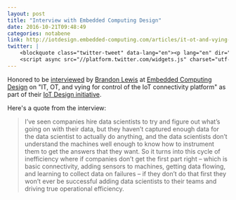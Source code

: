 ```yaml
---
layout: post
title: "Interview with Embedded Computing Design"
date: 2016-10-21T09:48:49
categories: notabene
link: http://iotdesign.embedded-computing.com/articles/it-ot-and-vying-for-control-of-the-iot-connectivity-platform/
twitter: |
    <blockquote class="twitter-tweet" data-lang="en"><p lang="en" dir="ltr"><a href="https://twitter.com/hashtag/IT?src=hash">#IT</a>, <a href="https://twitter.com/hashtag/embedded?src=hash">#embedded</a>, and the <a href="https://twitter.com/hashtag/IoT?src=hash">#IoT</a> <a href="https://twitter.com/hashtag/connectivity?src=hash">#connectivity</a> platform – QA w/ <a href="https://twitter.com/exosite">@exosite</a> CTO Mark Benson picks winners and losers – <a href="https://t.co/PW1OxB6W25">https://t.co/PW1OxB6W25</a></p>&mdash; Brandon Lewis (@TechieLew) <a href="https://twitter.com/TechieLew/status/789567260843061248">October 21, 2016</a></blockquote>
    <script async src="//platform.twitter.com/widgets.js" charset="utf-8"></script>
---
```


Honored to be [interviewed](http://iotdesign.embedded-computing.com/articles/it-ot-and-vying-for-control-of-the-iot-connectivity-platform/) by [Brandon Lewis](https://twitter.com/TechieLew) at [Embedded Computing Design](http://embedded-computing.com/) on "IT, OT, and vying for control of the IoT connectivity platform" as part of their [IoT Design initiative](http://iotdesign.embedded-computing.com/).

Here's a quote from the interview:

> I’ve seen companies hire data scientists to try and figure out what’s going on with their data, but they haven’t captured enough data for the data scientist to actually do anything, and the data scientists don’t understand the machines well enough to know how to instrument them to get the answers that they want. So it turns into this cycle of inefficiency where if companies don’t get the first part right – which is basic connectivity, adding sensors to machines, getting data flowing, and learning to collect data on failures – if they don’t do that first they won’t ever be successful adding data scientists to their teams and driving true operational efficiency.

